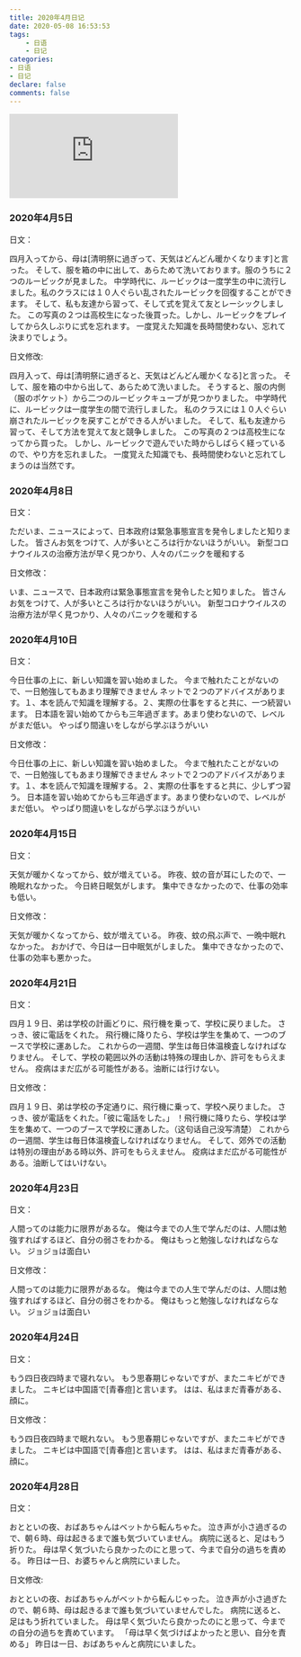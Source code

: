```yaml
---
title: 2020年4月日记
date: 2020-05-08 16:53:53
tags: 
    - 日语
    - 日记
categories:
- 日语
- 日记
declare: false
comments: false
---
```


![图片](http://api.mtyqx.cn/api/random.php?x)
<!-- more -->


### 2020年4月5日

日文：

四月入ってから、母は\[清明祭に過ぎって、天気はどんどん暖かくなります\]と言った。
そして、服を箱の中に出して、あらためて洗いております。服のうちに２つのルービックが見ました。
中学時代に、ルービックは一度学生の中に流行しました。私のクラスには１０人ぐらい乱されたルービックを回復することができます。
そして、私も友達から習って、そして式を覚えて友とレーシックしました。
この写真の２つは高校生になった後買った。しかし、ルービックをプレイしてから久しぶりに式を忘れます。
一度覚えた知識を長時間使わない、忘れて決まりでしょう。

日文修改:

四月入って、母は\[清明祭に過ぎると、天気はどんどん暖かくなる\]と言った。
そして、服を箱の中から出して、あらためて洗いました。
そうすると、服の内側（服のポケット）から二つのルービックキューブが見つかりました。
中学時代に、ルービックは一度学生の間で流行しました。
私のクラスには１０人ぐらい崩されたルービックを戻すことができる人がいました。
そして、私も友達から習って、そして方法を覚えて友と競争しました。
この写真の２つは高校生になってから買った。
しかし、ルービックで遊んでいた時からしばらく経っているので、やり方を忘れました。
一度覚えた知識でも、長時間使わないと忘れてしまうのは当然です。


### 2020年4月8日


日文：

ただいま、ニュースによって、日本政府は緊急事態宣言を発令しましたと知りました。
皆さんお気をつけて、人が多いところは行かないほうがいい。
新型コロナウイルスの治療方法が早く見つかり、人々のパニックを暖和する

日文修改：

いま、ニュースで、日本政府は緊急事態宣言を発令したと知りました。
皆さんお気をつけて、人が多いところは行かないほうがいい。
新型コロナウイルスの治療方法が早く見つかり、人々のパニックを暖和する


### 2020年4月10日

日文：

今日仕事の上に、新しい知識を習い始めました。
今まで触れたことがないので、一日勉強してもあまり理解できません
ネットで２つのアドバイスがあります。１、本を読んで知識を理解する。２、実際の仕事をすると共に、一つ続習います。
日本語を習い始めてからも三年過ぎます。あまり使わないので、レベルがまだ低い。
やっぱり間違いをしながら学ぶほうがいい

日文修改：

今日仕事の上に、新しい知識を習い始めました。
今まで触れたことがないので、一日勉強してもあまり理解できません
ネットで２つのアドバイスがあります。１、本を読んで知識を理解する。２、実際の仕事をすると共に、少しずつ習う。
日本語を習い始めてからも三年過ぎます。あまり使わないので、レベルがまだ低い。
やっぱり間違いをしながら学ぶほうがいい

### 2020年4月15日

日文：

天気が暖かくなってから、蚊が増えている。
昨夜、蚊の音が耳にしたので、一晩眠れなかった。
今日終日眠気がします。
集中できなかったので、仕事の効率も低い。

日文修改：

天気が暖かくなってから、蚊が増えている。
昨夜、蚊の飛ぶ声で、一晩中眠れなかった。
おかげで、今日は一日中眠気がしました。
集中できなかったので、仕事の効率も悪かった。


### 2020年4月21日

日文：

四月１９日、弟は学校の計画どりに、飛行機を乗って、学校に戻りました。
さっき、彼に電話をくれた。
飛行機に降りたら、学校は学生を集めて、一つのブースで学校に運あした。
これからの一週間、学生は毎日体温検査しなければなりません。
そして、学校の範囲以外の活動は特殊の理由しか、許可をもらえません。
疫病はまだ広がる可能性がある。油断には行けない。

日文修改：

四月１９日、弟は学校の予定通りに、飛行機に乗って、学校へ戻りました。
さっき、彼が電話をくれた。「彼に電話をした。」
！飛行機に降りたら、学校は学生を集めて、一つのブースで学校に運あした。（这句话自己没写清楚）
これからの一週間、学生は毎日体温検査しなければなりません。
そして、郊外での活動は特別の理由がある時以外、許可をもらえません。
疫病はまだ広がる可能性がある。油断してはいけない。

### 2020年4月23日

日文：

人間ってのは能力に限界があるな。
俺は今までの人生で学んだのは、人間は勉強すればするほど、自分の弱さをわかる。
俺はもっと勉強しなければならない。
ジョジョは面白い

日文修改：

人間ってのは能力に限界があるな。
俺は今までの人生で学んだのは、人間は勉強すればするほど、自分の弱さをわかる。
俺はもっと勉強しなければならない。
ジョジョは面白い

### 2020年4月24日

日文：

もう四日夜四時まで寝れない。
もう思春期じゃないですが、またニキビができました。
ニキビは中国語で\[青春痘\]と言います。
はは、私はまだ青春がある、顔に。

日文修改：

もう四日夜四時まで眠れない。
もう思春期じゃないですが、またニキビができました。
ニキビは中国語で\[青春痘\]と言います。
はは、私はまだ青春がある、顔に。

### 2020年4月28日


日文：

おとといの夜、おばあちゃんはベットから転んちゃた。
泣き声が小さ過ぎるので、朝６時、母は起きるまで誰も気づいていません。
病院に送ると、足はもう折りた。
母は早く気づいたら良かったのにと思って、今まで自分の過ちを責める。
昨日は一日、お婆ちゃんと病院にいました。

日文修改:

おとといの夜、おばあちゃんがベットから転んじゃった。
泣き声が小さ過ぎたので、朝６時、母は起きるまで誰も気づいていませんでした。
病院に送ると、足はもう折れていました。
母は早く気づいたら良かったのにと思って、今までの自分の過ちを責めています。
「母は早く気づけばよかったと思い、自分を責める」
昨日は一日、おばあちゃんと病院にいました。
